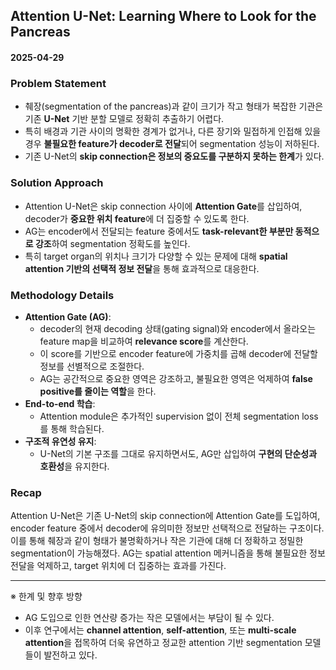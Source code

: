 ## Attention U-Net: Learning Where to Look for the Pancreas  
#### 2025-04-29

### Problem Statement
- 췌장(segmentation of the pancreas)과 같이 크기가 작고 형태가 복잡한 기관은 기존 **U-Net** 기반 분할 모델로 정확히 추출하기 어렵다.  
- 특히 배경과 기관 사이의 명확한 경계가 없거나, 다른 장기와 밀접하게 인접해 있을 경우 **불필요한 feature가 decoder로 전달**되어 segmentation 성능이 저하된다.  
- 기존 U-Net의 **skip connection은 정보의 중요도를 구분하지 못하는 한계**가 있다.

### Solution Approach
- Attention U-Net은 skip connection 사이에 **Attention Gate**를 삽입하여, decoder가 **중요한 위치 feature**에 더 집중할 수 있도록 한다.  
- AG는 encoder에서 전달되는 feature 중에서도 **task-relevant한 부분만 동적으로 강조**하여 segmentation 정확도를 높인다.  
- 특히 target organ의 위치나 크기가 다양할 수 있는 문제에 대해 **spatial attention 기반의 선택적 정보 전달**을 통해 효과적으로 대응한다.

### Methodology Details
- **Attention Gate (AG)**:  
  - decoder의 현재 decoding 상태(gating signal)와 encoder에서 올라오는 feature map을 비교하여 **relevance score**를 계산한다.  
  - 이 score를 기반으로 encoder feature에 가중치를 곱해 decoder에 전달할 정보를 선별적으로 조절한다.  
  - AG는 공간적으로 중요한 영역은 강조하고, 불필요한 영역은 억제하여 **false positive를 줄이는 역할**을 한다.
- **End-to-end 학습**:  
  - Attention module은 추가적인 supervision 없이 전체 segmentation loss를 통해 학습된다.
- **구조적 유연성 유지**:  
  - U-Net의 기본 구조를 그대로 유지하면서도, AG만 삽입하여 **구현의 단순성과 호환성**을 유지한다.

### Recap
Attention U-Net은 기존 U-Net의 skip connection에 Attention Gate를 도입하여, encoder feature 중에서 decoder에 유의미한 정보만 선택적으로 전달하는 구조이다. 이를 통해 췌장과 같이 형태가 불명확하거나 작은 기관에 대해 더 정확하고 정밀한 segmentation이 가능해졌다. AG는 spatial attention 메커니즘을 통해 불필요한 정보 전달을 억제하고, target 위치에 더 집중하는 효과를 가진다.

---

※ 한계 및 향후 방향  
- AG 도입으로 인한 연산량 증가는 작은 모델에서는 부담이 될 수 있다.  
- 이후 연구에서는 **channel attention**, **self-attention**, 또는 **multi-scale attention**을 접목하여 더욱 유연하고 정교한 attention 기반 segmentation 모델들이 발전하고 있다.
